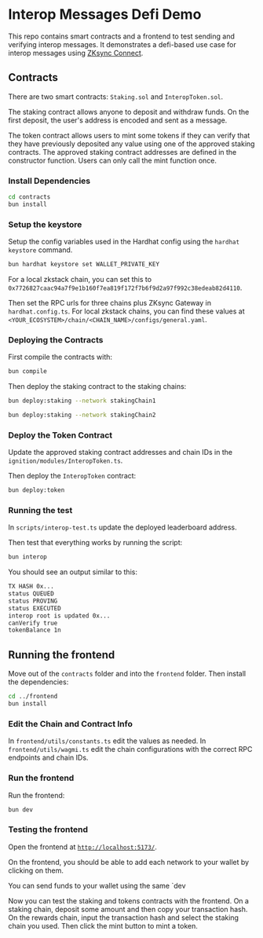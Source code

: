 # Interop Messages Defi Demo

This repo contains smart contracts and a frontend to test sending and verifying interop messages.
It demonstrates a defi-based use case for interop messages using [ZKsync Connect](https://docs.zksync.io/zksync-network/unique-features/zksync-connect).

## Contracts

There are two smart contracts: `Staking.sol` and `InteropToken.sol`.

The staking contract allows anyone to deposit and withdraw funds.
On the first deposit, the user's address is encoded and sent as a message.

The token contract allows users to mint some tokens if they can verify that they have previously deposited any value using one of the approved staking contracts.
The approved staking contract addresses are defined in the constructor function.
Users can only call the mint function once.

### Install Dependencies

```bash
cd contracts
bun install
```

### Setup the keystore

Setup the config variables used in the Hardhat config using the `hardhat keystore` command.

```bash
bun hardhat keystore set WALLET_PRIVATE_KEY
```

For a local zkstack chain, you can set this to `0x7726827caac94a7f9e1b160f7ea819f172f7b6f9d2a97f992c38edeab82d4110`.

Then set the RPC urls for three chains plus ZKsync Gateway in `hardhat.config.ts`.
For local zkstack chains, you can find these values at `<YOUR_ECOSYSTEM>/chain/<CHAIN_NAME>/configs/general.yaml`.

### Deploying the Contracts

First compile the contracts with:

```bash
bun compile
```

Then deploy the staking contract to the staking chains:

```bash
bun deploy:staking --network stakingChain1
```

```bash
bun deploy:staking --network stakingChain2
```

### Deploy the Token Contract

Update the approved staking contract addresses and chain IDs in the `ignition/modules/InteropToken.ts`.

Then deploy the `InteropToken` contract:

```bash
bun deploy:token
```

### Running the test

In `scripts/interop-test.ts` update the deployed leaderboard address.

Then test that everything works by running the script:

```bash
bun interop
```

You should see an output similar to this:

```bash
TX HASH 0x...
status QUEUED
status PROVING
status EXECUTED
interop root is updated 0x...
canVerify true
tokenBalance 1n
```

## Running the frontend

Move out of the `contracts` folder and into the `frontend` folder.
Then install the dependencies:

```bash
cd ../frontend
bun install
```

### Edit the Chain and Contract Info

In `frontend/utils/constants.ts` edit the values as needed.
In `frontend/utils/wagmi.ts` edit the chain configurations with the correct RPC endpoints and chain IDs.

### Run the frontend

Run the frontend:

```bash
bun dev
```

### Testing the frontend

Open the frontend at [`http://localhost:5173/`](http://localhost:5173/).

On the frontend, you should be able to add each network to your wallet by clicking on them.

You can send funds to your wallet using the same `dev

Now you can test the staking and tokens contracts with the frontend.
On a staking chain, deposit some amount and then copy your transaction hash.
On the rewards chain, input the transaction hash and select the staking chain you used.
Then click the mint button to mint a token.
